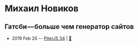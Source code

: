 # Михаил Новиков

## Гатсби — больше чем генератор сайтов
- 2019 Feb 20 -- [PiterJS 34](https://www.youtube.com/watch?v=BkliE5w5wnw)  | [:notebook:](https://fs.piterjs.org/events/34/novikov.pdf)  
